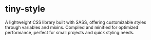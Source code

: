 # tiny-style
A lightweight CSS library built with SASS, offering customizable styles through variables and mixins. Compiled and minified for optimized performance, perfect for small projects and quick styling needs.
